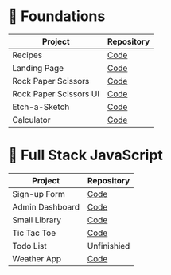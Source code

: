 # 🌱 Foundations

| Project                | Repository                                                                                  |
| ---------------------- | ------------------------------------------------------------------------------------------- |
| Recipes                | [Code](https://github.com/BlakeNeko/odin-project-practice/tree/main/recipes)                |
| Landing Page           | [Code](https://github.com/BlakeNeko/odin-project-practice/tree/main/landing-page)           |
| Rock Paper Scissors    | [Code](https://github.com/BlakeNeko/odin-project-practice/tree/main/rock-paper-scissors)    |
| Rock Paper Scissors UI | [Code](https://github.com/BlakeNeko/odin-project-practice/tree/main/rock-paper-scissors-ui) |
| Etch-a-Sketch          | [Code](https://github.com/BlakeNeko/odin-project-practice/tree/main/etch-a-sketch)          |
| Calculator             | [Code](https://github.com/BlakeNeko/odin-project-practice/tree/main/calculator)             |

# 🚀 Full Stack JavaScript

| Project         | Repository                                                                           |
| --------------- | ------------------------------------------------------------------------------------ |
| Sign-up Form    | [Code](https://github.com/BlakeNeko/odin-project-practice/tree/main/sign-up-form)    |
| Admin Dashboard | [Code](https://github.com/BlakeNeko/odin-project-practice/tree/main/admin-dashboard) |
| Small Library   | [Code](https://github.com/BlakeNeko/odin-project-practice/tree/main/small-library)   |
| Tic Tac Toe     | [Code](https://github.com/BlakeNeko/odin-project-practice/tree/main/tic-tac-toe)     |
| Todo List       | Unfinishied                                                                          |
| Weather App     | [Code](https://github.com/BlakeNeko/odin-project-practice/tree/main/weather-app)     |
